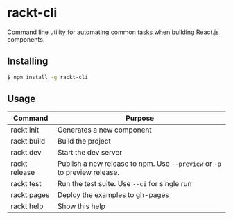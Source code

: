 # rackt-cli

Command line utility for automating common tasks when building React.js components.

## Installing

```bash
$ npm install -g rackt-cli
```

## Usage

| Command                | Purpose                                                                   |
| ---------------------- | ------------------------------------------------------------------------- |
| rackt init <component> | Generates a new component                                                 |
| rackt build            | Build the project                                                         |
| rackt dev              | Start the dev server                                                      |
| rackt release          | Publish a new release to npm. Use `--preview` or `-p` to preview release. |
| rackt test             | Run the test suite. Use `--ci` for single run                             |
| rackt pages            | Deploy the examples to gh-pages                                           |
| rackt help             | Show this help                                                            |

